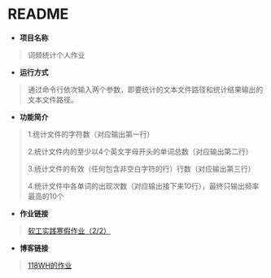 # README

* **项目名称**
> 词频统计个人作业

* **运行方式**
> 通过命令行依次输入两个参数，即要统计的文本文件路径和统计结果输出的文本文件路径。

* **功能简介**
> 1.统计文件的字符数（对应输出第一行）
> 
> 2.统计文件内的至少以4个英文字母开头的单词总数（对应输出第二行）
>
> 3.统计文件的有效（任何包含非空白字符的行）行数（对应输出第三行）
>
> 4.统计文件中各单词的出现次数（对应输出接下来10行），最终只输出频率最高的10个


* **作业链接**
> [软工实践寒假作业（2/2）](https://edu.cnblogs.com/campus/fzu/FZUSESPR21/homework/11672)

* **博客链接**
> [118WH的作业](https://www.cnblogs.com/118wh/p/14477148.html)


